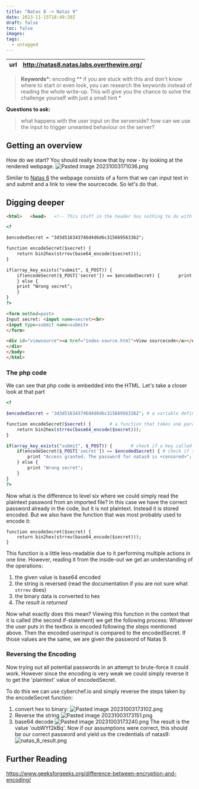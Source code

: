 ```yaml
---
title: "Natas 8 -> Natas 9"
date: 2023-11-15T18:49:20Z
draft: false
toc: false
images:
tags: 
  - untagged
---
```


| url | http://natas8.natas.labs.overthewire.org/ | 
|---| -- |

> **Keywords\*:** encoding
> *\*  if you are stuck with this and don't know where to start or even look, you can research the keywords instead of reading the whole write-up. This will give you the chance to solve the challenge yourself with just a small hint *

 **Questions to ask:**
> what happens with the user input on the serverside?
> how can we use the input to trigger unwanted behaviour on the server?
## Getting an overview
How do we start? You should really know that by now - by looking at the rendered webpage.
![Pasted image 20231003171036.png](/Pasted%20image%2020231003171036.png)

Similar to [Natas 6](../natas6) the webpage consists of a form that we can input text in and submit and a link to view the sourcecode. So let's do that.
## Digging deeper

```html
<html>   <head>   <!-- This stuff in the header has nothing to do with the level -->   <link rel="stylesheet" type="text/css" href="http://natas.labs.overthewire.org/css/level.css">   <link rel="stylesheet" href="http://natas.labs.overthewire.org/css/jquery-ui.css" />   <link rel="stylesheet" href="http://natas.labs.overthewire.org/css/wechall.css" />   <script src="http://natas.labs.overthewire.org/js/jquery-1.9.1.js"></script>   <script src="http://natas.labs.overthewire.org/js/jquery-ui.js"></script>   <script src=http://natas.labs.overthewire.org/js/wechall-data.js></script><script src="http://natas.labs.overthewire.org/js/wechall.js"></script>   <script>var wechallinfo = { "level": "natas8", "pass": "<censored>" };</script></head>   <body>   <h1>natas8</h1>   <div id="content">      

<?      

$encodedSecret = "3d3d516343746d4d6d6c315669563362";      

function encodeSecret($secret) {       
	return bin2hex(strrev(base64_encode($secret)));   
}      

if(array_key_exists("submit", $_POST)) {       
	if(encodeSecret($_POST['secret']) == $encodedSecret) {       print "Access granted. The password for natas9 is <censored>";       
	} else {       
	print "Wrong secret";       
	}   
}   
?>

<form method=post>   
Input secret: <input name=secret><br>   
<input type=submit name=submit>
</form>      

<div id="viewsource"><a href="index-source.html">View sourcecode</a></div>   
</div>   
</body>   
</html>
```
### The php code
We can see that php code is embedded into the HTML. Let's take a closer look at that part

```php
<?      

$encodedSecret = "3d3d516343746d4d6d6c315669563362"; # a variable definition. The name implies that this is our secret but encoded in some form 

function encodeSecret($secret) {       # a function that takes one parameter, performs some operations and returns it
	return bin2hex(strrev(base64_encode($secret)));   
}      

if(array_key_exists("submit", $_POST)) {       # check if a key called 'submit' is contained in the POST array
	if(encodeSecret($_POST['secret']) == $encodedSecret) { # check if the return value from encodeSecret with the value of 'secret' from the POST array is equal to the value of the encodedSecret variable
		print "Access granted. The password for natas9 is <censored>";       
	} else {       
		print "Wrong secret";       
	}   
}   
?>
```

Now what is the difference to level six where we could simply read the plaintext password from an imported file? In this case we have the correct password already in the code, but it is not plaintext. Instead it is stored encoded. But we also have the function that was most probably used to encode it:

```
function encodeSecret($secret) {       
	return bin2hex(strrev(base64_encode($secret)));   
} 
```

This function is a little less-readable due to it performing multiple actions in one line. However, reading it from the inside-out we get an understanding of the operations:
1. the given value is base64 encoded
2. the string is reversed (read the documentation if you are not sure what `strrev` does)
3. the binary data is converted to hex
4. *The result is returned*

Now what exactly does this mean? 
Viewing this function in the context that it is called (the second if-statement) we get the following process:
Whatever the user puts in the textbox is encoded following the steps mentioned above. Then the encoded userinput is compared to the encodedSecret. If those values are the same, we are given the password of Natas 9.
### Reversing the Encoding
Now trying out all potential passwords in an attempt to brute-force it could work. However since the encoding is very weak we could simply reverse it to get the 'plaintext' value of encodedSecret.

To do this we can use cyberchef.io and simply reverse the steps taken by the encodeSecret function:
1. convert hex to binary:
   ![Pasted image 20231003173102.png](/Pasted%20image%2020231003173102.png)
2. Reverse the string
   ![Pasted image 20231003173151.png](/Pasted%20image%2020231003173151.png)
3. base64 decode
   ![Pasted image 20231003173240.png](/Pasted%20image%2020231003173240.png)
The result is the value 'oubWYf2kBq'. Now if our assumptions were correct, this should be our correct password and yield us the credentials of natas9:
![natas_8_result.png](/natas_8_result.png)
## Further Reading
https://www.geeksforgeeks.org/difference-between-encryption-and-encoding/


